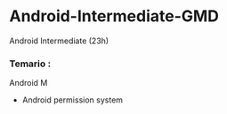 # Android-Intermediate-GMD
Android Intermediate (23h)

### Temario :

Android M

  - Android permission system



